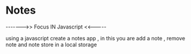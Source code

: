 # Notes

 
------->> Focus IN Javascript <<-----


using a javascript create a notes app , in this you are add a note , remove note and note store in a local storage
